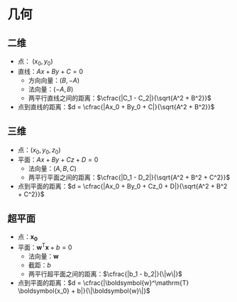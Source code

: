 # 几何

## 二维

- 点： $(x_0, y_0)$
- 直线：$Ax + By + C = 0$
  - 方向向量：$(B, -A)$
  - 法向量：$(-A, B)$
  - 两平行直线之间的距离：$\cfrac{|C_1 - C_2|}{\sqrt{A^2 + B^2}}$
- 点到直线的距离：$d = \cfrac{|Ax_0 + By_0 + C|}{\sqrt{A^2 + B^2}}$

## 三维

- 点：$(x_0, y_0, z_0)$
- 平面：$Ax + By + Cz + D = 0$
  - 法向量：$(A, B, C)$
  - 两平行平面之间的距离：$\cfrac{|D_1 - D_2|}{\sqrt{A^2 + B^2 + C^2}}$
- 点到平面的距离：$d = \cfrac{|Ax_0 + By_0 + Cz_0 + D|}{\sqrt{A^2 + B^2 + C^2}}$

## 超平面

- 点：$\boldsymbol{x_0}$
- 平面：$\boldsymbol{w}^\mathrm{T} \boldsymbol{x} + b = 0$
  - 法向量：$\boldsymbol{w}$
  - 截距：$b$
  - 两平行超平面之间的距离：$\cfrac{|b_1 - b_2|}{\|w\|}$
- 点到平面的距离：$d = \cfrac{|\boldsymbol{w}^\mathrm{T} \boldsymbol{x_0} + b|}{\|\boldsymbol{w}\|}$
